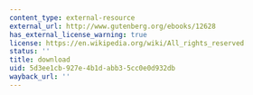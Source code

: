 ```yaml
---
content_type: external-resource
external_url: http://www.gutenberg.org/ebooks/12628
has_external_license_warning: true
license: https://en.wikipedia.org/wiki/All_rights_reserved
status: ''
title: download
uid: 5d3ee1cb-927e-4b1d-abb3-5cc0e0d932db
wayback_url: ''
---
```

